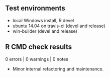 ## Test environments
* local Windows install, R devel
* ubuntu 14.04 on travis-ci (devel and release)
* win-builder (devel and release)

## R CMD check results

0 errors | 0 warnings | 0 notes

  - Minor internal refactoring and maintenance.
